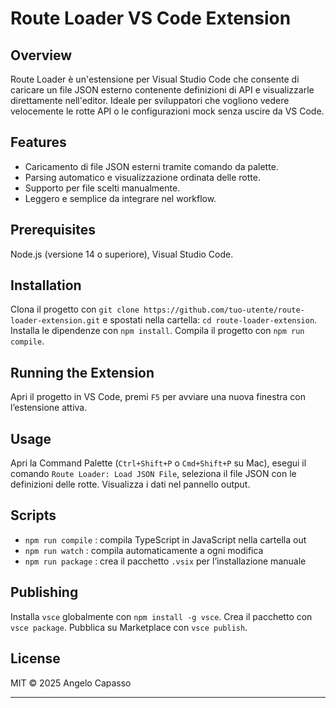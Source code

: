 # Route Loader VS Code Extension

## Overview
Route Loader è un'estensione per Visual Studio Code che consente di caricare un file JSON esterno contenente definizioni di API e visualizzarle direttamente nell'editor. Ideale per sviluppatori che vogliono vedere velocemente le rotte API o le configurazioni mock senza uscire da VS Code.

## Features
- Caricamento di file JSON esterni tramite comando da palette.
- Parsing automatico e visualizzazione ordinata delle rotte.
- Supporto per file scelti manualmente.
- Leggero e semplice da integrare nel workflow.

## Prerequisites
Node.js (versione 14 o superiore), Visual Studio Code.

## Installation
Clona il progetto con `git clone https://github.com/tuo-utente/route-loader-extension.git` e spostati nella cartella: `cd route-loader-extension`. Installa le dipendenze con `npm install`. Compila il progetto con `npm run compile`.

## Running the Extension
Apri il progetto in VS Code, premi `F5` per avviare una nuova finestra con l’estensione attiva.

## Usage
Apri la Command Palette (`Ctrl+Shift+P` o `Cmd+Shift+P` su Mac), esegui il comando `Route Loader: Load JSON File`, seleziona il file JSON con le definizioni delle rotte. Visualizza i dati nel pannello output.


## Scripts
- `npm run compile` : compila TypeScript in JavaScript nella cartella out
- `npm run watch` : compila automaticamente a ogni modifica
- `npm run package` : crea il pacchetto `.vsix` per l’installazione manuale

## Publishing
Installa `vsce` globalmente con `npm install -g vsce`. Crea il pacchetto con `vsce package`. Pubblica su Marketplace con `vsce publish`.

## License
MIT © 2025 Angelo Capasso

---
